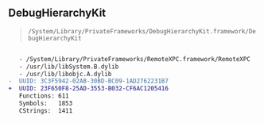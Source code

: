 ## DebugHierarchyKit

> `/System/Library/PrivateFrameworks/DebugHierarchyKit.framework/DebugHierarchyKit`

```diff

   - /System/Library/PrivateFrameworks/RemoteXPC.framework/RemoteXPC
   - /usr/lib/libSystem.B.dylib
   - /usr/lib/libobjc.A.dylib
-  UUID: 3C3F5942-02AB-30BD-BC09-1AD2762231B7
+  UUID: 23F650F8-25AD-3553-B032-CF6AC1205416
   Functions: 611
   Symbols:   1853
   CStrings:  1411

```
